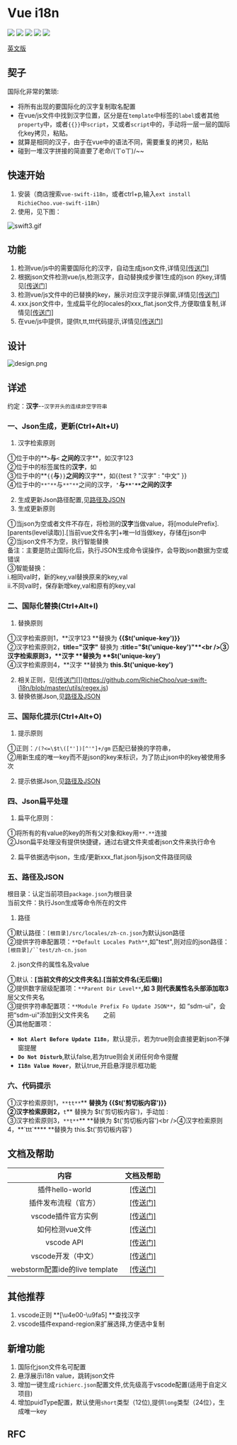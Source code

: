 # Vue i18n

[![](https://vsmarketplacebadge.apphb.com/version/RichieChoo.vue-swift-i18n.svg
)](https://marketplace.visualstudio.com/items?itemName=RichieChoo.vue-swift-i18n)
[![](https://vsmarketplacebadge.apphb.com/installs-short/RichieChoo.vue-swift-i18n.svg
)](https://marketplace.visualstudio.com/items?itemName=RichieChoo.vue-swift-i18n)
[![](https://vsmarketplacebadge.apphb.com/downloads-short/RichieChoo.vue-swift-i18n.svg
)](https://marketplace.visualstudio.com/items?itemName=RichieChoo.vue-swift-i18n)
[![](https://vsmarketplacebadge.apphb.com/rating-short/RichieChoo.vue-swift-i18n.svg
)](https://marketplace.visualstudio.com/items?itemName=RichieChoo.vue-swift-i18n)
[![](https://vsmarketplacebadge.apphb.com/trending-monthly/RichieChoo.vue-swift-i18n.svg
)](https://marketplace.visualstudio.com/items?itemName=RichieChoo.vue-swift-i18n)

[英文版](./README_EN.md)

## 契子
国际化非常的繁琐:

- 将所有出现的要国际化的汉字复制取名配置
- 在vue/js文件中找到汉字位置，区分是在`template`中标签的`label`或者其他`property`中，或者`{{}}`中`script`，又或者`script`中的，手动将一层一层的国际化key拷贝，粘贴。
- 就算是相同的汉子，由于在vue中的语法不同，需要重复的拷贝，粘贴
- 碰到一堆汉字拼接的简直要了老命/(ㄒoㄒ)/~~

## 快速开始

1. 安装（商店搜索`vue-swift-i18n`，或者ctrl+p,输入`ext install RichieChoo.vue-swift-i18n`）
1. 使用，见下图：

![swift3.gif](https://cdn.nlark.com/yuque/0/2019/gif/111625/1565579740171-8872bfd0-690b-43f3-8474-4f8c890aebdd.gif#align=left&display=inline&height=1080&name=swift3.gif&originHeight=1080&originWidth=1920&size=1569758&status=done&width=1920)

## 功能

1. 检测vue/js中的需要国际化的汉字，自动生成json文件,详情见[[传送门]](#Ne7u1)
1. 根据json文件检测vue/js,检测汉字，自动替换成步骤1生成的json 的key,详情见[[传送门]](#ypf2z)
1. 检测vue/js文件中的已替换的key，展示对应汉字提示弹窗,详情见[[传送门]](#qkRns)
1. xxx.json文件中，生成扁平化的locales的xxx_flat.json文件,方便取值复制,详情见[[传送门]](#AupC0)
1. 在vue/js中提供，提供t,tt,ttt代码提示,详情见[[传送门]](#8c0Fn)

## 设计
![design.png](https://cdn.nlark.com/yuque/0/2020/png/111625/1582165204110-151c4717-556e-443e-8975-cb29cbcbe83f.png?x-oss-process=image/resize,w_1418)

## 详述
约定：**汉字**--`汉字开头的连续非空字符串`

### 一、Json生成，更新(Ctrl+Alt+U)

1. 汉字检索原则

①位于<template></template>中的**`>`**与**`<` **之间的**汉字**，如<span>汉字123</span><br />②位于<template></template>中的标签属性的**汉字**，如<span title="汉字"></span><br />③位于<template></template>中的**`{{`**与**`}}`**之间的**汉字**，如<span>{{test ? "汉字" : "中文" }}</span><br />④位于<script></script>中的`**"**`与`**"**`之间的汉字，**`'`**与`**'**`之间的**汉字**

2. 生成更新Json路径配置,见[路径及JSON](#r4EQa)
2. 生成更新原则

①当json为空或者文件不存在，将检测的**汉字**当做value，将[modulePrefix].[parents(level读取)].[当前vue文件名字]+唯一Id当做key，存储在json中<br />②当json文件不为空，执行智能替换<br />备注：主要是防止国际化后，执行JSON生成命令误操作，会导致json数据为空或错误<br />③智能替换：<br />i.相同val时，新的key,val替换原来的key,val<br />ii.不同val时，保存新增key,val和原有的key,val<br />

### 二、国际化替换(Ctrl+Alt+I)

1. 替换原则

①汉字检索原则1，**汉字123 **替换为 **{{$t('unique-key')}}**<br />②汉字检索原则2，**title="汉字"** 替换为 **:title="$t('unique-key')"**<br />③汉字检索原则3，**汉字 **替换为 **$t('unique-key')**<br />④汉字检索原则4，**汉字 **替换为 **this.$t('unique-key')**

2. 相关正则，见[[](https://github.com/RichieChoo/vue-swift-i18n/blob/master/utils/regex.js)[传送门](https://github.com/RichieChoo/vue-swift-i18n/blob/master/utils/regex.js)[]](https://github.com/RichieChoo/vue-swift-i18n/blob/master/utils/regex.js)
2. 替换依据Json,见[路径及JSON](#r4EQa)

### 三、国际化提示(Ctrl+Alt+O)

1. 提示原则

①正则：`/(?<=\$t\(["'])[^'"]+/gm` 匹配已替换的字符串，<br />②用新生成的唯一key而不是json的key来标识，为了防止json中的key被使用多次

2. 提示依据Json,见[路径及JSON](#r4EQa)

### 四、Json扁平处理

1. 扁平化原则：

①将所有的有value的key的所有父对象和key用`**.**`连接<br />②Json扁平处理没有提供快捷键，通过右键文件夹或者json文件来执行命令

2. 扁平依据选中json，生成/更新xxx_flat.json与json文件路径同级

### 五、路径及JSON
根目录：认定当前项目`package.json`为根目录<br />当前文件：执行Json生成等命令所在的文件

1. 路径

①默认路径：`[根目录]/src/locales/zh-cn.json`为默认json路径<br />②提供字符串配置项：`**Default Locales Path**`,如"test",则对应的json路径：`[根目录]/``test/zh-cn.json`

2. json文件的属性名及value

①默认：**[当前文件的父文件夹名].[当前文件名(无后缀)]**<br />②提供数字层级配置项：`**Parent Dir Level**`**,**如** 3 **则代表属性名头部添加取**3**层父文件夹名<br />③提供字符串配置项：`**Module Prefix Fo Update JSON**`，如 “sdm-ui”，会把“sdm-ui"添加到父文件夹名        之前<br />④其他配置项：

  - **`Not Alert Before Update I18n`**，默认提示，若为true则会直接更新json不弹窗提醒
  - **`Do Not Disturb`**,默认false,若为true则会关闭任何命令提醒
  - **`I18n Value Hover`**，默认true,开启悬浮提示框功能



### 六、代码提示
①汉字检索原则1，`**tt**`** **替换为 {{$t('剪切板内容')}}<br />②汉字检索原则2，**`t`** 替换为 $t('剪切板内容')，手动加`：`<br />③汉字检索原则3，`**t**`** **替换为 $t('剪切板内容')<br />④汉字检索原则4，**`ttt`**** **替换为 this.$t('剪切板内容')


## 文档及帮助

| 内容 | 文档及帮助 |
| :---: | :---: |
| 插件hello-world | [[传送门]](https://code.visualstudio.com/api/get-started/your-first-extension) |
| 插件发布流程（官方） | [[传送门]](https://code.visualstudio.com/api/working-with-extensions/publishing-extension) |
| vscode插件官方实例 | [[传送门]](https://github.com/microsoft/vscode-extension-samples) |
| 如何检测vue文件 | [[传送门]](https://code.visualstudio.com/api/language-extensions/language-configuration-guide) |
| vscode API | [[传送门]](https://code.visualstudio.com/api/references/vscode-api) |
| vscode开发（中文） | [[传送门]](https://www.cnblogs.com/liuxianan/p/vscode-plugin-hello-world.html) |
| webstorm配置ide的live template | [[传送门]](https://www.jianshu.com/p/02a2d2c1b556) |



## 其他推荐

1. vscode正则 **[\u4e00-\u9fa5] **查找汉字
1. vscode插件expand-region来扩展选择,方便选中复制

## 新增功能
1. 国际化json文件名可配置
1. 悬浮展示i18n value，跳转json文件
1. 增加一键生成`richierc.json`配置文件,优先级高于vscode配置(适用于自定义项目)
1. 增加puidType配置，默认使用`short`类型（12位),提供`long`类型（24位），生成唯一key
## RFC








